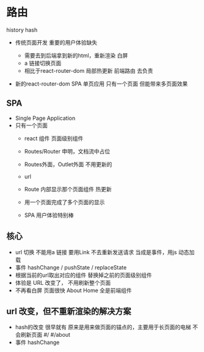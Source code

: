 # 路由

history
hash

- 传统页面开发
    重要的用户体验缺失
    - 需要去到后端拿到新的html，重新渲染
        白屏
    - a 链接切换页面
    - 相比于react-router-dom  局部热更新
    前端路由 去负责

- 新的react-router-dom SPA  单页应用
    只有一个页面  但能带来多页面效果

## SPA
- Single Page Application 
- 只有一个页面
    - react 组件
        页面级别组件
    - Routes/Router 申明，文档流中占位
    - Routes外面，Outlet外面 不用更新的
    - url
    - Route 内部显示那个页面组件
        热更新

    - 用一个页面完成了多个页面的显示
    - SPA 用户体验特别棒

## 核心
- url 切换
    不能用a 链接
    要用Link
    不去重新发送请求
    当成是事件，用js 动态加载
- 事件 hashChange / pushState / replaceState
- 根据当前的url取出对应的组件
    替换掉之前的页面级别组件
- 体验是
    URL 改变了， 不用刷新整个页面
- 不再看白屏
    页面很快
    About
    Home 全是前端组件

## url 改变，但不重新渲染的解决方案
- hash的改变  很早就有
    原来是用来做页面的锚点的，主要用于长页面的电梯
    不会刷新页面
    #/
    #/about
- 事件
    hashChange